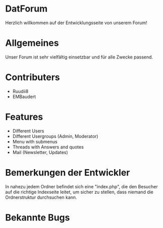 # DatForum

Herzlich willkommen auf der Entwicklungsseite von unserem Forum!

# Allgemeines

Unser Forum ist sehr vielfältig einsetzbar und für alle Zwecke passend.

# Contributers

* Ruudii8
* EMBaudert

# Features

* Different Users
* Different Usergroups (Admin, Moderator)
* Menu with submenus
* Threads with Answers and quotes
* Mail (Newsletter, Updates)

# Bemerkungen der Entwickler

In nahezu jedem Ordner befindet sich eine "index.php", die den Besucher auf die richtige Indexseite leitet, um sicher zu stellen, dass niemand die Ordnerstruktur durchsuchen kann.


# Bekannte Bugs

